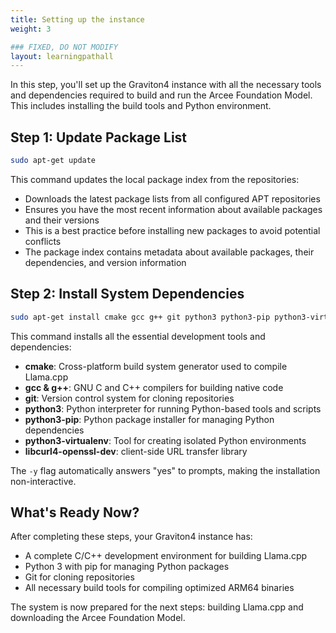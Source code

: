 ```yaml
---
title: Setting up the instance
weight: 3

### FIXED, DO NOT MODIFY
layout: learningpathall
---
```


In this step, you'll set up the Graviton4 instance with all the necessary tools and dependencies required to build and run the Arcee Foundation Model. This includes installing the build tools and Python environment.

## Step 1: Update Package List

```bash
sudo apt-get update
```

This command updates the local package index from the repositories:

- Downloads the latest package lists from all configured APT repositories
- Ensures you have the most recent information about available packages and their versions
- This is a best practice before installing new packages to avoid potential conflicts
- The package index contains metadata about available packages, their dependencies, and version information

## Step 2: Install System Dependencies

```bash
sudo apt-get install cmake gcc g++ git python3 python3-pip python3-virtualenv libcurl4-openssl-dev unzip -y
```

This command installs all the essential development tools and dependencies:

- **cmake**: Cross-platform build system generator used to compile Llama.cpp
- **gcc & g++**: GNU C and C++ compilers for building native code
- **git**: Version control system for cloning repositories
- **python3**: Python interpreter for running Python-based tools and scripts
- **python3-pip**: Python package installer for managing Python dependencies
- **python3-virtualenv**: Tool for creating isolated Python environments
- **libcurl4-openssl-dev**: client-side URL transfer library

The `-y` flag automatically answers "yes" to prompts, making the installation non-interactive.

## What's Ready Now?

After completing these steps, your Graviton4 instance has:

- A complete C/C++ development environment for building Llama.cpp
- Python 3 with pip for managing Python packages
- Git for cloning repositories
- All necessary build tools for compiling optimized ARM64 binaries

The system is now prepared for the next steps: building Llama.cpp and downloading the Arcee Foundation Model.
